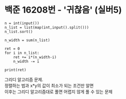 # 백준 16208번 - '귀찮음' (실버5)

```
n = int(input())
n_list = list(map(int,input().split()))
n_list.sort()

n_width = sum(n_list)

ret = 0
for i in n_list:
    ret += i*(n_width-i)
    n_width -= i

print(ret)
```

그리디 알고리즘 문제.  
정렬하는 법과 x*y의 값이 최소가 되는 조건만 알면  
이후는 그리디 알고리즘대로 풀면 어렵지 않게 풀 수 있는 문제